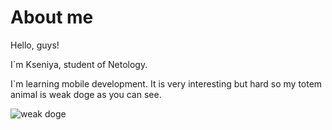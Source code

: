 # About me
Hello, guys! 

I`m Kseniya, student of Netology. 

I`m learning mobile development. It is very interesting but hard so my totem animal is weak doge as you can see.

![weak doge](https://ih1.redbubble.net/image.1281495500.5032/fposter,small,wall_texture,product,750x1000.jpg)
